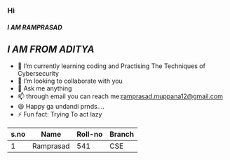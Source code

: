 ### Hi  ###
#### ***I AM RAMPRASAD*** ####
##    *_I AM FROM ADITYA_* ##
- 🌱 I’m currently learning coding and Practising The Techniques of Cybersecurity
- 👯 I’m looking to collaborate with you
- 💬 Ask me anything 
- 📫 through email you can reach me:ramprasad.muppana12@gmail.com          
- 😆 Happy ga undandi prnds....
- ⚡ Fun fact: Trying To act lazy


|s.no| Name| Roll-no| Branch|
|----|-----|--------|-------|
|1|Ramprasad| 541   | CSE|

